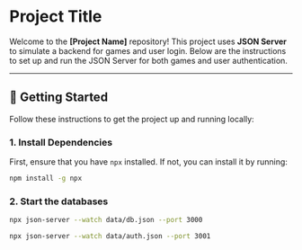 # Project Title

Welcome to the **[Project Name]** repository! This project uses **JSON Server** to simulate a backend for games and user login. Below are the instructions to set up and run the JSON Server for both games and user authentication.

---

## 🚀 Getting Started

Follow these instructions to get the project up and running locally:

### 1. **Install Dependencies**

First, ensure that you have `npx` installed. If not, you can install it by running:

```bash
npm install -g npx
```

### 2. **Start the databases**

```bash
npx json-server --watch data/db.json --port 3000

npx json-server --watch data/auth.json --port 3001

